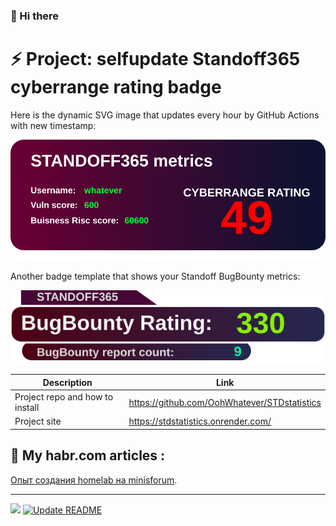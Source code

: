 ###  👋 Hi there
<!--
**OohWhatever/OohWhatever** is a ✨ _special_ ✨ repository because its `README.md` (this file) appears on your GitHub profile.

Here are some ideas to get you started:

- 🔭 I’m currently working on ...
- 🌱 I’m currently learning ...
- 👯 I’m looking to collaborate on ...
- 🤔 I’m looking for help with ...
- 💬 Ask me about ...
- 📫 How to reach me: ...
- 😄 Pronouns: ...

-->
# ⚡ Project: selfupdate Standoff365 cyberrange rating badge

Here is the dynamic SVG image that updates every hour by GitHub Actions with new timestamp:

![Dynamic SVG Image](https://github.com/OohWhatever/OohWhatever/blob/main/img/data.svg?raw=true&timestamp=1715965726)

Another badge template that shows your Standoff BugBounty metrics:

![Dynamic SVG Image](https://github.com/OohWhatever/OohWhatever/blob/main/img/bbdata.svg?raw=true&timestamp=1715965726)


| Description | Link |
| --- | --- |
| Project repo and how to install | https://github.com/OohWhatever/STDstatistics |
| Project site | https://stdstatistics.onrender.com/ |



##  🔭 My habr.com articles  :

[Опыт создания homelab на minisforum](https://habr.com/ru/articles/822563/).


----------------------------------

![](https://komarev.com/ghpvc/?username=OohWhatever) [![Update README](https://github.com/OohWhatever/OohWhatever/actions/workflows/stale.yml/badge.svg)](https://github.com/OohWhatever/OohWhatever/actions/workflows/stale.yml)


